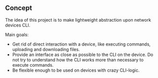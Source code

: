 ## Concept

The idea of this project is to make lightweight abstraction upon network devices CLI.

Main goals:
*  Get rid of direct interaction with a device,
like executing commands, uploading and downloading files.
*  Provide an interface as close as possible to the CLI on the device. Do
not try to understand how the CLI works more than necessary to execute commands.
* Be flexible enough to be used on devices with crazy CLI-logic.
